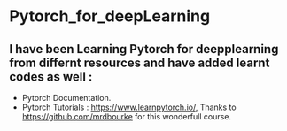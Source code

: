 # Pytorch_for_deepLearning

## I have been Learning Pytorch for deepplearning from differnt resources and have added learnt codes as well :
* Pytorch Documentation.
* Pytorch Tutorials : https://www.learnpytorch.io/, Thanks to https://github.com/mrdbourke  for this wonderfull course.

